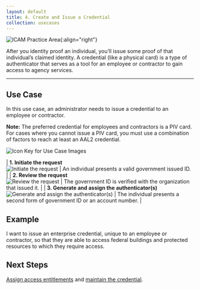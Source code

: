 ```yaml
---
layout: default
title: 4. Create and Issue a Credential
collection: usecases
---
```


![ICAM Practice Area]({{site.baseurl}}/img/usecases/Credential-Issuance.png){:align="right"}

After you identity proof an individual, you’ll issue some proof of that individual’s claimed identity. A credential (like a physical card) is a type of authenticator that serves as a tool for an employee or contractor to gain access to agency services.

---

## Use Case

In this use case, an administrator needs to issue a credential to an employee or contractor.

**Note:** The preferred credential for employees and contractors is a PIV card. For cases where you cannot issue a PIV card, you must use a combination of factors to reach at least an AAL2 credential.

![Icon Key for Use Case Images]({{site.baseurl}}/img/usecases/4-IconKey.png)

| **1. Initiate the request**<br/>![Initiate the request]({{site.baseurl}}/img/usecases/4-1.png)  | An individual presents a valid government issued ID.  |
| **2. Review the request**<br/>![Review the request]({{site.baseurl}}/img/usecases/4-2.png)  | The government ID is verified with the organization that issued it.  |
| **3. Generate and assign the authenticator(s)**<br/>![Generate and assign the authenticator(s)]({{site.baseurl}}/img/usecases/4-3.png)  | The individual presents a second form of government ID or an account number.  |

## Example

I want to issue an enterprise credential, unique to an employee or contractor, so that they are able to access federal buildings and protected resources to which they require access.

## Next Steps

[Assign access entitlements](../3_manageentitlements) and [maintain the credential](../6_managecredentiallifecycle).

